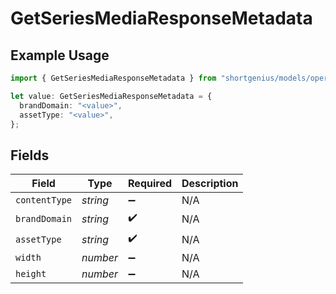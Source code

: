 # GetSeriesMediaResponseMetadata

## Example Usage

```typescript
import { GetSeriesMediaResponseMetadata } from "shortgenius/models/operations";

let value: GetSeriesMediaResponseMetadata = {
  brandDomain: "<value>",
  assetType: "<value>",
};
```

## Fields

| Field              | Type               | Required           | Description        |
| ------------------ | ------------------ | ------------------ | ------------------ |
| `contentType`      | *string*           | :heavy_minus_sign: | N/A                |
| `brandDomain`      | *string*           | :heavy_check_mark: | N/A                |
| `assetType`        | *string*           | :heavy_check_mark: | N/A                |
| `width`            | *number*           | :heavy_minus_sign: | N/A                |
| `height`           | *number*           | :heavy_minus_sign: | N/A                |